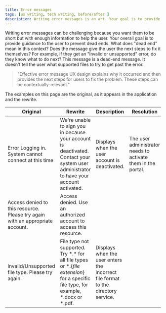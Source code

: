 ```yaml
---
title: Error messages
tags: [ux writing, tech writing, before/after ]
description: Writing error messages is an art. Your goal is to provide guidance to the user.  Does the message leave the user in a deaden?  For example, if they get "Invalid or unsupported" error, do the users know what to do next?
---
```


Writing error messages can be challenging because you want them to be short but with enough information to help the user. Your overall goal is to provide guidance to the user to prevent dead ends. What does "dead end" mean in this context? Does the message give the user the next steps to fix it themselves? For example, if they get an "Invalid or unsupported" error, do they know what to do next? This message is a dead-end message. It doesn't tell the user what supported files to try to get past the error.

> "Effective error message UX design explains why it occurred and then provides the next steps for users to fix the problem. These steps can be contextually-relevant."

The examples on this page are the original, as it appears in the application and the rewrite.


| Original | Rewrite | Description | Resolution |
|---|---|---|---|
| Error Logging in. System cannot connect at this time  | We're unable to sign you in because your account is deactivated. Contact your system user administrator to have your account activated.  | Displays when the user account is deactivated.  | The user administrator needs to activate them in the portal.  |
| Access denied to this resource. Please try again with an appropriate account.  | Access denied. Use an authorized account to access this resource.  |   |   |
| Invalid/Unsupported file type. Please try again.  | File type not supported. Try \*.\* for all file types or \*.{*file extension*} for a specific file type, for example, \*.docx or \*.pdf.  | Displays when the user enters the incorrect file format to the directory service.    |   |
